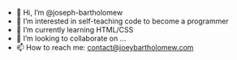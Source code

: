 - 👋 Hi, I’m @joseph-bartholomew
- 👀 I’m interested in self-teaching code to become a programmer
- 🌱 I’m currently learning HTML/CSS
- 💞️ I’m looking to collaborate on ...
- 📫 How to reach me: contact@joeybartholomew.com

<!---
joseph-bartholomew/joseph-bartholomew is a ✨ special ✨ repository because its `README.md` (this file) appears on your GitHub profile.
You can click the Preview link to take a look at your changes.
--->
